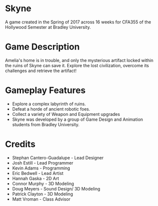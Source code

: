 # Skyne
A game created in the Spring of 2017 across 16 weeks for CFA355 of the Hollywood Semester at Bradley University.

# Game Description
Amelia's home is in trouble, and only the mysterious artifact locked within the ruins of Skyne can save it. Explore the lost civilization, overcome its challenges and retrieve the artifact!

# Gameplay Features
* Explore a complex labyrinth of ruins.
* Defeat a horde of ancient robotic foes.
* Collect a variety of Weapon and Equipment upgrades
* Skyne was developed by a group of Game Design and Animation students from Bradley University.

# Credits
* Stephan Cantero-Guadalupe - Lead Designer
* Josh Estill - Lead Programmer
* Kevin Adams - Programming
* Eric Bedwell - Lead Artist
* Hannah Gaska - 2D Art
* Connor Murphy - 3D Modeling
* Doug Meyers - Sound Design/ 3D Modeling
* Patrick Clayton - 3D Modeling
* Matt Vroman - Class Advisor

